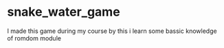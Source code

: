 # snake_water_game
I made this game during my course 
by this i learn some bassic knowledge of romdom module
